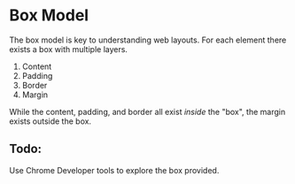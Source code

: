 # Box Model

The box model is key to understanding web layouts. For each element there exists a box with multiple layers. 

1. Content
2. Padding
3. Border
4. Margin

While the content, padding, and border all exist *inside* the "box", the margin exists outside the box. 

## Todo:

Use Chrome Developer tools to explore the box provided. 
